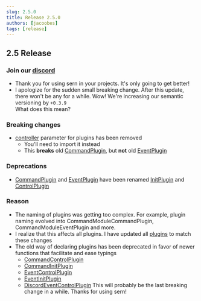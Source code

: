```yaml
---
slug: 2.5.0
title: Release 2.5.0
authors: [jacoobes]
tags: [release]
---
```


## 2.5 Release

### Join our [discord](https://sern.dev/discord) <br />
- Thank you for using sern in your projects. It's only going to get better!
- I apologize for the sudden small breaking change. After this update, there won't be any for a while.
Wow! We're increasing our semantic versioning by `+0.3.9` <br />
What does this mean?
### Breaking changes
- [controller](../docs/api/modules#controller) parameter for plugins has been removed
    - You'll need to import it instead
    - This **breaks** old [CommandPlugin](../docs/api/interfaces/CommandPlugin), but **not** old [EventPlugin](../docs/api/interfaces/EventPlugin)
### Deprecations
- [CommandPlugin](../docs/api/interfaces/CommandPlugin) and [EventPlugin](../docs/api/interfaces/EventPlugin) have been renamed [InitPlugin](../docs/api/interfaces/InitPlugin) and [ControlPlugin](../docs/api/interfaces/ControlPlugin)

### Reason
- The naming of plugins was getting too complex. For example, plugin naming evolved into CommandModuleCommandPlugin, CommandModuleEventPlugin and more.
- I realize that this affects all plugins. I have updated all [plugins](https://github.com/sern-handler/awesome-plugins/pull/68) to match these changes
- The old way of declaring plugins has been deprecated in favor of newer functions that facilitate and ease typings
  - [CommandControlPlugin](../docs/api/modules#commandcontrolplugin)
  - [CommandInitPlugin](../docs/api/modules#commandinitplugin)
  - [EventControlPlugin](../docs/api/modules#eventcontrolplugin)
  - [EventInitPlugin](../docs/api/modules#eventinitplugin)
  - [DiscordEventControlPlugin](../docs/api/modules#discordeventcontrolplugin)
 This will probably be the last breaking change in a while. Thanks for using sern!